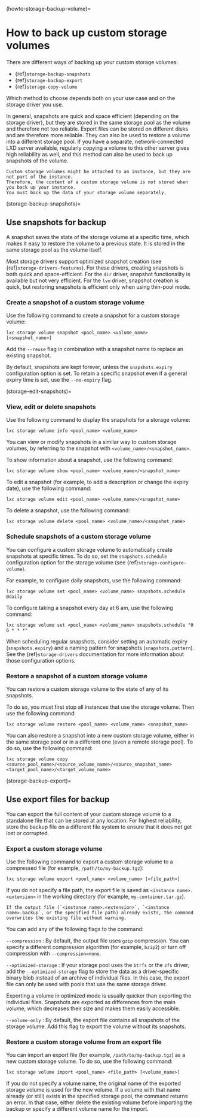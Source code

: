 (howto-storage-backup-volume)=
# How to back up custom storage volumes

There are different ways of backing up your custom storage volumes:

- {ref}`storage-backup-snapshots`
- {ref}`storage-backup-export`
- {ref}`storage-copy-volume`

Which method to choose depends both on your use case and on the storage driver you use.

In general, snapshots are quick and space efficient (depending on the storage driver), but they are stored in the same storage pool as the volume and therefore not too reliable.
Export files can be stored on different disks and are therefore more reliable.
They can also be used to restore a volume into a different storage pool.
If you have a separate, network-connected LXD server available, regularly copying a volume to this other server gives high reliability as well, and this method can also be used to back up snapshots of the volume.

```{note}
Custom storage volumes might be attached to an instance, but they are not part of the instance.
Therefore, the content of a custom storage volume is not stored when you back up your instance.
You must back up the data of your storage volume separately.
```

(storage-backup-snapshots)=
## Use snapshots for backup

A snapshot saves the state of the storage volume at a specific time, which makes it easy to restore the volume to a previous state.
It is stored in the same storage pool as the volume itself.

Most storage drivers support optimized snapshot creation (see {ref}`storage-drivers-features`).
For these drivers, creating snapshots is both quick and space-efficient.
For the `dir` driver, snapshot functionality is available but not very efficient.
For the `lvm` driver, snapshot creation is quick, but restoring snapshots is efficient only when using thin-pool mode.

### Create a snapshot of a custom storage volume

Use the following command to create a snapshot for a custom storage volume:

    lxc storage volume snapshot <pool_name> <volume_name> [<snapshot_name>]

<!-- Include start create snapshot options -->
Add the `--reuse` flag in combination with a snapshot name to replace an existing snapshot.

By default, snapshots are kept forever, unless the `snapshots.expiry` configuration option is set.
To retain a specific snapshot even if a general expiry time is set, use the `--no-expiry` flag.
<!-- Include end create snapshot options -->

(storage-edit-snapshots)=
### View, edit or delete snapshots

Use the following command to display the snapshots for a storage volume:

    lxc storage volume info <pool_name> <volume_name>

You can view or modify snapshots in a similar way to custom storage volumes, by referring to the snapshot with `<volume_name>/<snapshot_name>`.

To show information about a snapshot, use the following command:

    lxc storage volume show <pool_name> <volume_name>/<snapshot_name>

To edit a snapshot (for example, to add a description or change the expiry date), use the following command:

    lxc storage volume edit <pool_name> <volume_name>/<snapshot_name>

To delete a snapshot, use the following command:

    lxc storage volume delete <pool_name> <volume_name>/<snapshot_name>

### Schedule snapshots of a custom storage volume

You can configure a custom storage volume to automatically create snapshots at specific times.
To do so, set the `snapshots.schedule` configuration option for the storage volume (see {ref}`storage-configure-volume`).

For example, to configure daily snapshots, use the following command:

    lxc storage volume set <pool_name> <volume_name> snapshots.schedule @daily

To configure taking a snapshot every day at 6 am, use the following command:

    lxc storage volume set <pool_name> <volume_name> snapshots.schedule "0 6 * * *"

When scheduling regular snapshots, consider setting an automatic expiry (`snapshots.expiry`) and a naming pattern for snapshots (`snapshots.pattern`).
See the {ref}`storage-drivers` documentation for more information about those configuration options.

### Restore a snapshot of a custom storage volume

You can restore a custom storage volume to the state of any of its snapshots.

To do so, you must first stop all instances that use the storage volume.
Then use the following command:

    lxc storage volume restore <pool_name> <volume_name> <snapshot_name>

You can also restore a snapshot into a new custom storage volume, either in the same storage pool or in a different one (even a remote storage pool).
To do so, use the following command:

    lxc storage volume copy <source_pool_name>/<source_volume_name>/<source_snapshot_name> <target_pool_name>/<target_volume_name>

(storage-backup-export)=
## Use export files for backup

You can export the full content of your custom storage volume to a standalone file that can be stored at any location.
For highest reliability, store the backup file on a different file system to ensure that it does not get lost or corrupted.

### Export a custom storage volume

Use the following command to export a custom storage volume to a compressed file (for example, `/path/to/my-backup.tgz`):

    lxc storage volume export <pool_name> <volume_name> [<file_path>]

If you do not specify a file path, the export file is saved as `<instance name>.<extension>` in the working directory (for example, `my-container.tar.gz`).

```{warning}
If the output file (`<instance name>.<extension>`, `<instance name>.backup`, or the specified file path) already exists, the command overwrites the existing file without warning.
```

You can add any of the following flags to the command:

`--compression`
: By default, the output file uses `gzip` compression.
  You can specify a different compression algorithm (for example, `bzip2`) or turn off compression with `--compression=none`.

`--optimized-storage`
: If your storage pool uses the `btrfs` or the `zfs` driver, add the `--optimized-storage` flag to store the data as a driver-specific binary blob instead of an archive of individual files.
  In this case, the export file can only be used with pools that use the same storage driver.

  Exporting a volume in optimized mode is usually quicker than exporting the individual files.
  Snapshots are exported as differences from the main volume, which decreases their size and makes them easily accessible.

`--volume-only`
: By default, the export file contains all snapshots of the storage volume.
  Add this flag to export the volume without its snapshots.

### Restore a custom storage volume from an export file

You can import an export file (for example, `/path/to/my-backup.tgz`) as a new custom storage volume.
To do so, use the following command:

    lxc storage volume import <pool_name> <file_path> [<volume_name>]

If you do not specify a volume name, the original name of the exported storage volume is used for the new volume.
If a volume with that name already (or still) exists in the specified storage pool, the command returns an error.
In that case, either delete the existing volume before importing the backup or specify a different volume name for the import.
